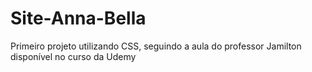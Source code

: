 # Site-Anna-Bella
 Primeiro projeto utilizando CSS, seguindo a aula do professor Jamilton disponível no curso da Udemy
